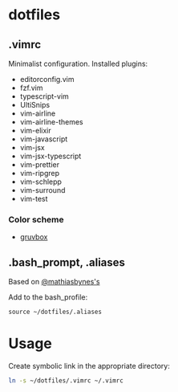 # dotfiles

## .vimrc
Minimalist configuration. 
Installed plugins:
* editorconfig.vim
* fzf.vim
* typescript-vim
* UltiSnips
* vim-airline
* vim-airline-themes
* vim-elixir
* vim-javascript
* vim-jsx
* vim-jsx-typescript
* vim-prettier
* vim-ripgrep
* vim-schlepp
* vim-surround
* vim-test

### Color scheme
* [gruvbox](https://github.com/morhetz/gruvbox)

## .bash_prompt, .aliases
Based on [@mathiasbynes's](https://github.com/mathiasbynens/dotfiles)

Add to the bash_profile:
```
source ~/dotfiles/.aliases
```


# Usage
Create symbolic link in the appropriate directory: 
```bash
ln -s ~/dotfiles/.vimrc ~/.vimrc
```
